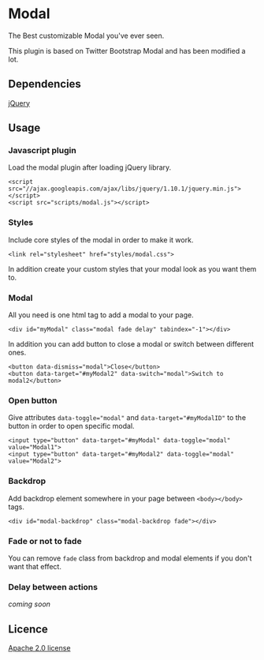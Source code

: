 Modal
=====

The Best customizable Modal you've ever seen.

This plugin is based on Twitter Bootstrap Modal and has been modified a lot.

Dependencies
------------

[jQuery](http://jquery.com/)

Usage
-----

### Javascript plugin

Load the modal plugin after loading jQuery library.

    <script src="//ajax.googleapis.com/ajax/libs/jquery/1.10.1/jquery.min.js"></script>
    <script src="scripts/modal.js"></script>

### Styles

Include core styles of the modal in order to make it work.

    <link rel="stylesheet" href="styles/modal.css">

In addition create your custom styles that your modal look as you want them to.

### Modal

All you need is one html tag to add a modal to your page.

    <div id="myModal" class="modal fade delay" tabindex="-1"></div>

In addition you can add button to close a modal or switch between different ones.

    <button data-dismiss="modal">Close</button>
    <button data-target="#myModal2" data-switch="modal">Switch to modal2</button>

### Open button

Give attributes `data-toggle="modal"` and `data-target="#myModalID"` to the button in order to open specific modal.

    <input type="button" data-target="#myModal" data-toggle="modal" value="Modal1">
    <input type="button" data-target="#myModal2" data-toggle="modal" value="Modal2">

### Backdrop

Add backdrop element somewhere in your page between `<body></body>` tags.

    <div id="modal-backdrop" class="modal-backdrop fade"></div>

### Fade or not to fade

You can remove `fade` class from backdrop and modal elements if you don't want that effect.

### Delay between actions

_coming soon_

Licence
-------

[Apache 2.0 license](http://www.apache.org/licenses/LICENSE-2.0.html)
